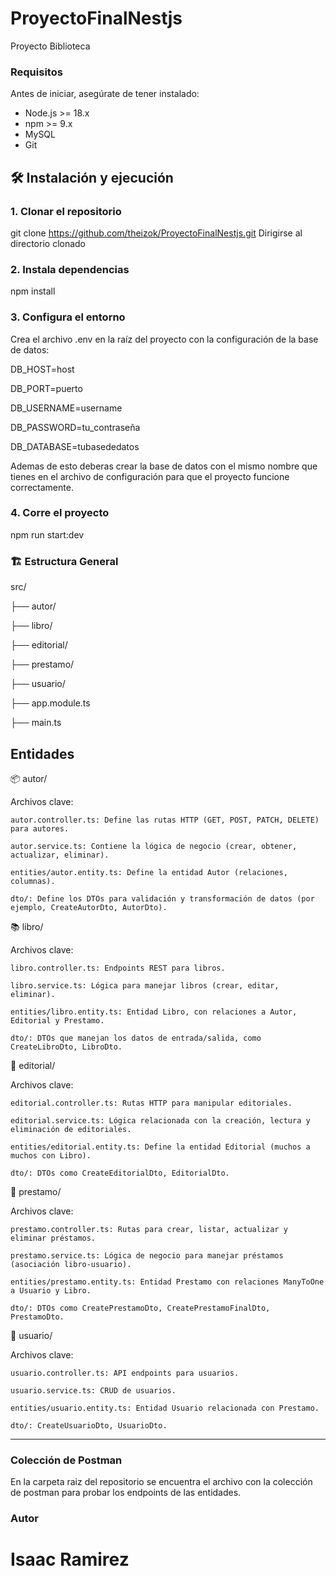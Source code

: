 
# ProyectoFinalNestjs
Proyecto Biblioteca 

### Requisitos

Antes de iniciar, asegúrate de tener instalado:

- Node.js >= 18.x
- npm >= 9.x
- MySQL
- Git


## 🛠️ Instalación y ejecución

### 1. Clonar el repositorio
git clone https://github.com/theizok/ProyectoFinalNestjs.git 
Dirigirse al directorio clonado

### 2. Instala dependencias
npm install

### 3. Configura el entorno
Crea el archivo .env en la raíz del proyecto con la configuración de la base de datos:

DB_HOST=host

DB_PORT=puerto

DB_USERNAME=username

DB_PASSWORD=tu_contraseña

DB_DATABASE=tubasededatos

Ademas de esto deberas crear la base de datos con el mismo nombre que tienes en el archivo de configuración para que el proyecto funcione correctamente. 

### 4. Corre el proyecto

npm run start:dev


### 🏗 Estructura General

src/

├── autor/

├── libro/

├── editorial/

├── prestamo/

├── usuario/

├── app.module.ts

├── main.ts

## Entidades

📦 autor/

Archivos clave:

    autor.controller.ts: Define las rutas HTTP (GET, POST, PATCH, DELETE) para autores.

    autor.service.ts: Contiene la lógica de negocio (crear, obtener, actualizar, eliminar).

    entities/autor.entity.ts: Define la entidad Autor (relaciones, columnas).

    dto/: Define los DTOs para validación y transformación de datos (por ejemplo, CreateAutorDto, AutorDto).

📚 libro/

Archivos clave:

    libro.controller.ts: Endpoints REST para libros.

    libro.service.ts: Lógica para manejar libros (crear, editar, eliminar).

    entities/libro.entity.ts: Entidad Libro, con relaciones a Autor, Editorial y Prestamo.

    dto/: DTOs que manejan los datos de entrada/salida, como CreateLibroDto, LibroDto.


🏢 editorial/

Archivos clave:

    editorial.controller.ts: Rutas HTTP para manipular editoriales.

    editorial.service.ts: Lógica relacionada con la creación, lectura y eliminación de editoriales.

    entities/editorial.entity.ts: Define la entidad Editorial (muchos a muchos con Libro).

    dto/: DTOs como CreateEditorialDto, EditorialDto.

🔄 prestamo/

Archivos clave:

    prestamo.controller.ts: Rutas para crear, listar, actualizar y eliminar préstamos.

    prestamo.service.ts: Lógica de negocio para manejar préstamos (asociación libro-usuario).

    entities/prestamo.entity.ts: Entidad Prestamo con relaciones ManyToOne a Usuario y Libro.

    dto/: DTOs como CreatePrestamoDto, CreatePrestamoFinalDto, PrestamoDto.

👤 usuario/

Archivos clave:

    usuario.controller.ts: API endpoints para usuarios.

    usuario.service.ts: CRUD de usuarios.

    entities/usuario.entity.ts: Entidad Usuario relacionada con Prestamo.

    dto/: CreateUsuarioDto, UsuarioDto.
    
---



### Colección de Postman
En la carpeta raiz del repositorio se encuentra el archivo con la colección de postman para probar los endpoints de las entidades.

### Autor

Isaac Ramirez
=======
